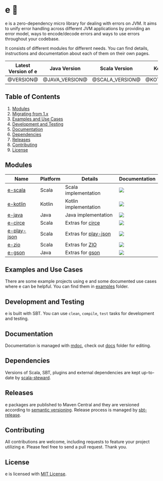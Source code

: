 [//]: # "This file is generated by [mdoc](https://scalameta.org/mdoc). Do not edit it directly as it will be overwritten. Instead edit corresponding file in docs folder."

# e 🐞

e is a zero-dependency micro library for dealing with errors on JVM. It aims to unify error handling across different JVM applications by providing an error model, ways to encode/decode errors and ways to use errors throughout your codebase.

It consists of different modules for different needs. You can find details, instructions and documentation about each of them on their own pages.

| Latest Version of e | Java Version   | Scala Version   | Kotlin Version   |
|---------------------|----------------|-----------------|------------------|
| @VERSION@           | @JAVA_VERSION@ | @SCALA_VERSION@ | @KOTLIN_VERSION@ |

## Table of Contents

1. [Modules](#modules)
2. [Migrating from 1.x](MIGRATION.md#1-migrating-from-1x-to-2x)
3. [Examples and Use Cases](#examples-and-use-cases)
4. [Development and Testing](#development-and-testing)
5. [Documentation](#documentation)
6. [Dependencies](#dependencies)
7. [Releases](#releases)
8. [Contributing](#contributing)
9. [License](#license)

## Modules

| Name                                 | Platform | Details                                                            | Documentation                                                                                                                                                                   |
|--------------------------------------|----------|--------------------------------------------------------------------|---------------------------------------------------------------------------------------------------------------------------------------------------------------------------------|
| [e-scala](e-scala/README.md)         | Scala    | Scala implementation                                               | [![](https://img.shields.io/badge/docs-@VERSION@-brightgreen.svg?style=for-the-badge&logo=scala&color=dc322f&labelColor=333333)](https://javadoc.io/doc/dev.akif/e-scala_3)     |
| [e-kotlin](e-kotlin/README.md)       | Kotlin   | Kotlin implementation                                              | [![](https://img.shields.io/badge/docs-@VERSION@-brightgreen.svg?style=for-the-badge&logo=kotlin&color=0095d5&labelColor=333333)](https://javadoc.io/doc/dev.akif/e-kotlin)     |
| [e-java](e-java/README.md)           | Java     | Java implementation                                                | [![](https://img.shields.io/badge/docs-@VERSION@-brightgreen.svg?style=for-the-badge&logo=java&color=007396&labelColor=333333)](https://javadoc.io/doc/dev.akif/e-java)         |
| [e-circe](e-circe/README.md)         | Scala    | Extras for [circe](https://circe.github.io/circe)                  | [![](https://img.shields.io/badge/docs-@VERSION@-brightgreen.svg?style=for-the-badge&logo=scala&color=dc322f&labelColor=333333)](https://javadoc.io/doc/dev.akif/e-circe_3)     |
| [e-play-json](e-play-json/README.md) | Scala    | Extras for [play-json](https://github.com/playframework/play-json) | [![](https://img.shields.io/badge/docs-@VERSION@-brightgreen.svg?style=for-the-badge&logo=scala&color=dc322f&labelColor=333333)](https://javadoc.io/doc/dev.akif/e-play-json_3) |
| [e-zio](e-zio/README.md)             | Scala    | Extras for [ZIO](https://zio.dev)                                  | [![](https://img.shields.io/badge/docs-@VERSION@-brightgreen.svg?style=for-the-badge&logo=scala&color=dc322f&labelColor=333333)](https://javadoc.io/doc/dev.akif/e-zio_3)       |
| [e-gson](e-gson/README.md)           | Java     | Extras for [gson](https://github.com/google/gson)                  | [![](https://img.shields.io/badge/docs-@VERSION@-brightgreen.svg?style=for-the-badge&logo=java&color=007396&labelColor=333333)](https://javadoc.io/doc/dev.akif/e-gson)         |

## Examples and Use Cases

There are some example projects using e and some documented use cases where e can be helpful. You can find them in [examples](examples) folder.

## Development and Testing

e is built with SBT. You can use `clean`, `compile`, `test` tasks for development and testing.

## Documentation

Documentation is managed with [mdoc](https://scalameta.org/mdoc), check out [docs](docs) folder for editing.

## Dependencies

Versions of Scala, SBT, plugins and external dependencies are kept up-to-date by [scala-steward](https://github.com/fthomas/scala-steward).

## Releases

e packages are published to Maven Central and they are versioned according to [semantic versioning](https://semver.org). Release process is managed by [sbt-release](https://github.com/sbt/sbt-release).

## Contributing

All contributions are welcome, including requests to feature your project utilizing e. Please feel free to send a pull request. Thank you.

## License

e is licensed with [MIT License](LICENSE.md).
